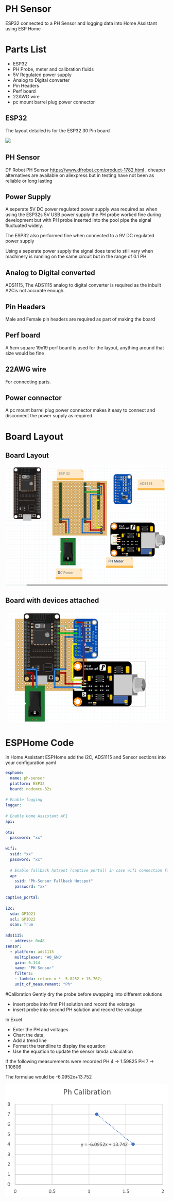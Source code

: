 
# PH Sensor

ESP32 connected to a PH Sensor and logging data into Home Assistant using ESP Home

# Parts List

- ESP32
- PH Probe, meter and calibration fluids 
- 5V Regulated power supply
- Analog to Digital converter
- Pin Headers
- Perf board
- 22AWG wire
- pc mount barrel plug power connector


## ESP32
 The layout detailed is for the ESP32 30 Pin board

[![](https://circuits4you.com/wp-content/uploads/2018/12/ESP32-Pinout.jpg)](https://circuits4you.com/wp-content/uploads/2018/12/ESP32-Pinout.jpg)


## PH Sensor
DF Robot PH Sensor https://www.dfrobot.com/product-1782.html , cheaper alternatives are available on aliexpress but in testing have not been as reliable or long lasting


## Power Supply
A seperate 5V DC power regulated power supply was required as when using the ESP32s 5V USB power supply the PH probe worked fine during development but with PH probe inserted into the pool pipe the signal fluctuated widely.

The ESP32 also performed fine when connected to a 9V DC regulated power supply

Using a seperate power supply the signal does tend to still vary when machinery is running on the same circuit but in the range of 0.1 PH

## Analog to Digital converted
ADS1115, The ADS1115 analog to digital converter is required as the inbuilt A2Cis not accurate enough.

## Pin Headers
Male and Female pin headers are required as part of making the board

## Perf board
A 5cm square 19x19 perf board is used for the layout, anything around that size would be fine

## 22AWG wire
For connecting parts.

## Power connector
A pc mount barrel plug power connector makes it easy to connect and disconnect the power supply as required.

# Board Layout

## Board Layout
<img src="../../devices/ph_sensor/board_layout.png">



## Board with devices attached
<img src="../../devices/ph_sensor/ph%20sensor.png">

# ESPHome Code
In Home Assistant ESPHome add the i2C, ADS1115 and Sensor sections into your configuration.yaml


```yaml
esphome:
  name: ph-sensor
  platform: ESP32
  board: nodemcu-32s

# Enable logging
logger:

# Enable Home Assistant API
api:

ota:
  password: "xx"

wifi:
  ssid: "xx"
  password: "xx"

  # Enable fallback hotspot (captive portal) in case wifi connection fails
  ap:
    ssid: "Ph-Sensor Fallback Hotspot"
    password: "xx"

captive_portal:

i2c:
  sda: GPIO21
  scl: GPIO22
  scan: True
  
ads1115:
  - address: 0x48
sensor:
  - platform: ads1115
    multiplexer: 'A0_GND'
    gain: 6.144
    name: "PH Sensor"
    filters:
    - lambda: return x * -5.8252 + 15.767;
    unit_of_measurement: "Ph"
```



#Calibration
Gently dry the probe before swapping into different solutions
- insert probe into first PH solution and record the volatage 
- insert probe into second PH solution and record the volatage 

In Excel
- Enter the PH and voltages
- Chart the data, 
- Add a trend line
- Format the trendline to display the equation
- Use the equation to update the sensor lamda calculation


If the following measurements were recorded
PH 4 -> 1.59825
PH 7 -> 1.10606

The formulae would be -6.0952x+13.752

<img src="../../devices/ph_sensor/ph_calibration.png">




